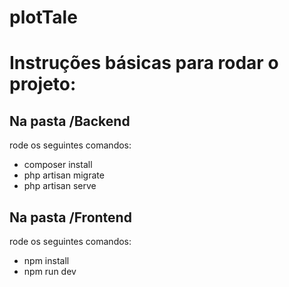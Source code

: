 # plotTale

# Instruções básicas para rodar o projeto:

## Na pasta /Backend
rode os seguintes comandos:
- composer install
- php artisan migrate
- php artisan serve

## Na pasta /Frontend
rode os seguintes comandos:
- npm install
- npm run dev
